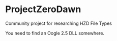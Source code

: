 # ProjectZeroDawn

Community project for researching HZD File Types

You need to find an Oogle 2.5 DLL somewhere.
